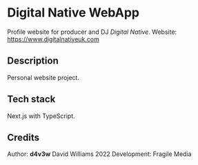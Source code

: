 # Digital Native WebApp

Profile website for producer and DJ *Digital Native*.
Website: https://www.digitalnativeuk.com

## Description

Personal website project.

## Tech stack

Next.js with TypeScript.

## Credits

Author: **d4v3w** David Williams 2022
Development: Fragile Media


